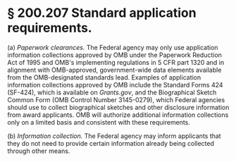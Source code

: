 # § 200.207   Standard application requirements.

(a) *Paperwork clearances.* The Federal agency may only use application information collections approved by OMB under the Paperwork Reduction Act of 1995 and OMB's implementing regulations in 5 CFR part 1320 and in alignment with OMB-approved, government-wide data elements available from the OMB-designated standards lead. Examples of application information collections approved by OMB include the Standard Forms 424 (SF-424), which is available on *Grants.gov*, and the Biographical Sketch Common Form (OMB Control Number 3145-0279), which Federal agencies should use to collect biographical sketches and other disclosure information from award applicants. OMB will authorize additional information collections only on a limited basis and consistent with these requirements.


(b) *Information collection.* The Federal agency may inform applicants that they do not need to provide certain information already being collected through other means.






